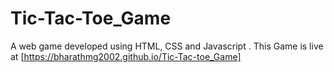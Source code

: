 # Tic-Tac-Toe_Game
A web game developed using HTML, CSS and  Javascript .
This Game is live at [https://bharathmg2002.github.io/Tic-Tac-toe_Game]

